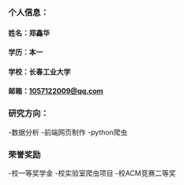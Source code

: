   ### 个人信息：
  ####  姓名：郑鑫华
  #### 学历：本一
  #### 学校：长春工业大学
  #### 邮箱：1057122009@qq.com
  
  ### 研究方向：
  -数据分析
  -前端网页制作
  -python爬虫
  
  ### 荣誉奖励
  -校一等奖学金
  -校实验室爬虫项目
  -校ACM竞赛二等奖
  
